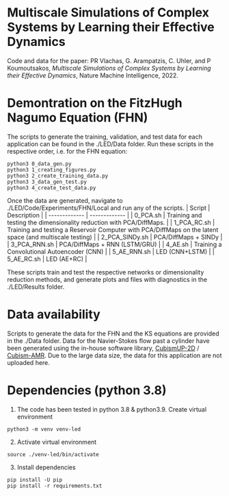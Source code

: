 # Multiscale Simulations of Complex Systems by Learning their Effective Dynamics

Code and data for the paper: PR Vlachas, G. Arampatzis, C. Uhler, and P Koumoutsakos, *Multiscale Simulations of Complex Systems by Learning their Effective Dynamics*, Nature Machine Intelligence, 2022.

# Demontration on the FitzHugh Nagumo Equation (FHN)

The scripts to generate the training, validation, and test data for each application can be found in the ./LED/Data folder.
Run these scripts in the respective order, i.e. for the FHN equation:
```
python3 0_data_gen.py
python3 1_creating_figures.py
python3 2_create_training_data.py
python3 3_data_gen_test.py
python3 4_create_test_data.py
```
Once the data are generated, navigate to ./LED/Code/Experiments/FHN/Local and run any of the scripts.
| Script  | Description |
| ------------- | ------------- |
| 0_PCA.sh  | Training and testing the dimensionality reduction with PCA/DiffMaps.  |
| 1_PCA_RC.sh  | Training and testing a Reservoir Computer with PCA/DiffMaps on the latent space (and multiscale testing)   |
| 2_PCA_SINDy.sh  | PCA/DiffMaps + SINDy   |
| 3_PCA_RNN.sh  | PCA/DiffMaps + RNN (LSTM/GRU)   |
| 4_AE.sh  | Training a Convolutional Autoencoder (CNN)   |
| 5_AE_RNN.sh  | LED (CNN+LSTM)   |
| 5_AE_RC.sh  | LED (AE+RC)   |

These scripts train and test the respective networks or dimensionality reduction methods, and generate plots and files with diagnostics in the ./LED/Results folder.

# Data availability

Scripts to generate the data for the FHN and the KS equations are provided in the ./Data folder.
Data for the Navier-Stokes flow past a cylinder have been generated using the in-house software library, [CubismUP-2D](https://github.com/novatig/CubismUP_2D) / [Cubism-AMR](https://arxiv.org/abs/2206.07345).
Due to the large data size, the data for this application are not uploaded here.


# Dependencies (python 3.8)

1. The code has been tested in python 3.8 & python3.9. Create virtual environment
```
python3 -m venv venv-led
```
2. Activate virtual environment
```
source ./venv-led/bin/activate
```
3. Install dependencies
```
pip install -U pip
pip install -r requirements.txt
```


